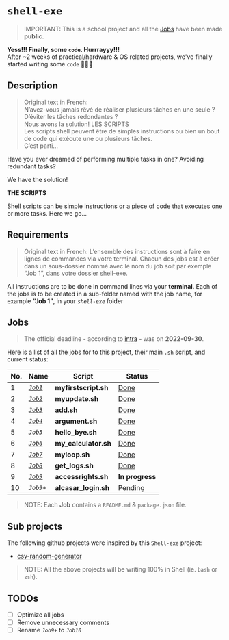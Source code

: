 # `shell-exe`
> IMPORTANT: This is a school project and all the [Jobs](#Jobs) have been made **public**.

**Yess!!! Finally, some `code`. Hurrrayyy!!!** \
After ~2 weeks of practical/hardware & OS related projects, we've finally started writing some `code` 🎉🎊🥳
 
 
## Description
> Original text in French: \
> N’avez-vous jamais rêvé de réaliser plusieurs tâches en une seule ? D’éviter les tâches redondantes ? \
> Nous avons la solution! LES SCRIPTS \
> Les scripts shell peuvent être de simples instructions ou bien un bout de code qui exécute une ou plusieurs tâches.\
> C’est parti…

Have you ever dreamed of performing multiple tasks in one? Avoiding redundant tasks?

We have the solution!

**THE SCRIPTS**

Shell scripts can be simple instructions or a piece of code that executes one or more tasks.
Here we go…



## Requirements
> Original text in French: 
> L’ensemble des instructions sont à faire en lignes de commandes via votre terminal.
> Chacun des jobs est à créer dans un sous-dossier nommé avec le nom du job soit par exemple “Job 1”, dans votre dossier shell-exe.

All instructions are to be done in command lines via your **terminal**. 
Each of the jobs is to be created in a sub-folder named with the job name, for example **“Job 1”**, in your *`shell-exe`* folder



## Jobs
> The official deadline - according to [intra](https://intra.laplateforme.io) - was on **2022-09-30**. 

Here is a list of all the jobs for to this project, their main `.sh` script, and current status:

| No. | Name | Script | Status |
| --- | ---- | ------ | ------ |
| 1 | [*`Job1`*](Job1) | **myfirstscript.sh** | [Done](./Job1/myfirstscript.sh) |
| 2 | [*`Job2`*](Job2) | **myupdate.sh** | [Done](./Job2/myupdate.sh) |
| 3 | [*`Job3`*](Job3) | **add.sh** | [Done](./Job3/add.sh) |
| 4 | [*`Job4`*](Job4) | **argument.sh** | [Done](./Job4/add.sh) |
| 5 | [*`Job5`*](Job5) | **hello_bye.sh** | [Done](./Job5/hello_bye.sh) |
| 6 | [*`Job6`*](Job6) | **my_calculator.sh** | [Done](./Job6/my_calculator.sh) |
| 7 | [*`Job7`*](Job7) | **myloop.sh** | [Done](./Job7/myloop.sh) |
| 8 | [*`Job8`*](Job8) | **get_logs.sh** | [Done](./Job8/get_logs.sh) |
| 9 | [*`Job9`*](Job9) | **accessrights.sh** | **In progress** |
| 10 | *`Job9+`* | **alcasar_login.sh** | Pending |

> NOTE: Each **Job** contains a `README.md` & `package.json` file.  


## Sub projects

The following github projects were inspired by this `Shell-exe` project:

* [csv-random-generator](https://github.com/abraham-ukachi/csv-random-generator)

> NOTE: All the above projects will be writing 100% in Shell (ie. `bash` or `zsh`).

## TODOs

- [ ] Optimize all jobs 
- [ ] Remove unnecessary comments
- [ ] Rename *`Job9+`* to *`Job10`*
